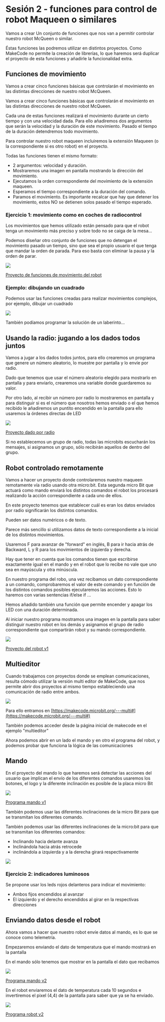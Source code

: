 # Sesión 2 - funciones para control de robot Maqueen o similares

Vamos a crear Un conjunto de funciones que nos van a permitir controlar nuestro robot McQueen o similar.

Éstas funciones las podremos utilizar en distintos proyectos. Como MakeCode no permite la creación de librerías, lo que haremos será duplicar el proyecto de esta funciones y añadirle la funcionalidad extra.

## Funciones de movimiento

Vamos a crear cinco funciones básicas que controlarán el movimiento en las distintas direcciones de nuestro robot McQueen.

Vamos a crear cinco funciones básicas que controlarán el movimiento en las distintas direcciones de nuestro robot McQueen.

Cada una de estas funciones realizará el movimiento durante un cierto tiempo y con una velocidad dada. Para ello añadiremos dos argumentos que serán la velocidad y la duración de este movimiento. Pasado el tiempo de la duración detendremos todo movimiento.

Para controlar nuestro robot maqueen incluiremos la extensión Maqueen (o la correspondiente si es otro robot) en el proyecto.

Todas las funciones tienen el mismo formato:

* 2 argumentos: velocidad y duración.
* Mostraremos una imagen en pantalla mostrando la dirección del movimiento.
* Ejecutamos la orden correspondiente del movimiento de la extensión maqueen.
* Esperamos el tiempo correspondiente a la duración del comando.
* Paramos el movimiento. Es importante recalcar que hay que detener los movimiento, estos NO se detienen solos pasado el tiempo esperado.

### Ejercicio 1: movimiento como en coches de radiocontrol

Los movimientos que hemos utilizado están pensado para que el robot tenga un movimiento más preciso y sobre todo no se caiga de la mesa...

Podemos diseñar otro conjunto de funciones que no detengan el movimiento pasado un tiempo, sino que sea el propio usuario el que tenga que mandar la orden de parada. Para eso basta con eliminar la pausa y la orden de parar.

![](./images/funciones_robot.png)

[Proyecto de funciones de movimiento del robot](https://makecode.microbit.org/S74033-29364-61141-16598)

### Ejemplo: dibujando un cuadrado

Podemos usar las funciones creadas para realizar movimientos complejos, por ejemplo, dibujar un cuadrado

![](./images/programa_dibujar_cuadrado.png)

También podíamos programar la solución de un laberinto...

## Usando la radio: jugando a los dados todos juntos

Vamos a jugar a los dados todos juntos, para ello crearemos un programa que genere un número aleatorio, lo muestre por pantalla y lo envíe por radio.

Dado que tenemos que usar el número aleatorio elegido para mostrarlo en pantalla y para enviarlo, crearemos una variable donde guardaremos su valor.

Por otro lado, al recibir un número por radio lo mostraremos en pantalla y para distinguir si es el número que nosotros hemos enviado o el que hemos recibido le añadiremos un puntito encendido en la pantalla para ello usaremos la órdenes directas de LED

![](./images/programa_dado_radio.png)

[Proyecto dado por radio](https://makecode.microbit.org/S09070-63534-21721-99105)

Si no establecemos un grupo de radio, todas las microbits escucharán los mensajes, si asignamos un grupo, sólo recibirán aquellos de dentro del grupo.

## Robot controlado remotamente

Vamos a hacer un proyecto donde controlaremos nuestro maqueen remotamente vía radio usando otra micro:bit. Esta segunda micro Bit que actuará como mando enviará los distintos comandos el robot los procesará realizando la acción correspondiente a cada uno de ellos.  

En este proyecto tenemos que establecer cuál es eran los datos enviados por radio significarán los distintos comandos.

Pueden ser datos numéricos o de texto.

Parece más sencillo si utilizamos datos de texto correspondiente a la inicial de los distintos movimientos.

Usaremos F para avanzar de "forward" en inglés, B para ir hacia atrás de Backward, L y R para los movimientos de izquierda y derecha.

Hay que tener en cuenta que los comandos tienen que escribirse exactamente igual en el mando y en el robot que lo recibe no vale que uno sea en mayúscula y otra minúscula. 

En nuestro programa del robo, una vez recibamos un dato correspondiente a un comando, comprobaremos el valor de este comando y en función de los distintos comandos posibles ejecutaremos las acciones. Esto lo haremos con varias sentencias if/else if ...

Hemos añadido también una función que permite encender y apagar los LED con una duración determinada.

Al iniciar nuestro programa mostramos una imagen en la pantalla para saber distinguir nuestro robot en los demás y asignamos el grupo de radio correspondiente que compartirán robot y su mando correspondiente.

![](./images/programa_robot_v1.png)

[Proyecto del robot v1](https://makecode.microbit.org/S35595-61211-20888-06578)

## Multieditor

Cuando trabajamos con proyectos donde se emplean comunicaciones, resulta cómodo utilizar la versión multi editor de MakeCode, que nos permite abrir dos proyectos al mismo tiempo estableciendo una comunicación de radio entre ambos.

![](./images/multieditor_makecode.png)

Para ello entramos en [https://makecode.microbit.org/---multi#](https://makecode.microbit.org/---multi#)

También podemos acceder desde la página inicial de makecode en el ejemplo "multieditor"

Ahora podemos abrir en un lado el mando y en otro el programa del robot, y podemos probar que funciona la lógica de las comunicaciones

## Mando

En el proyecto del mando lo que haremos será detectar las acciones del usuario que implican el envío de los diferentes comandos usaremos los botones, el logo y la diferente inclinación es posible de la placa micro Bit

![](./images/programa_mando_v1.png)

[Programa mando v1](https://makecode.microbit.org/S49448-99936-47185-23078)

También podemos usar las diferentes inclinaciones de la micro Bit para que se transmitan los diferentes comando.

También podemos usar las diferentes inclinaciones de la micro:bit para que se transmitan los diferentes comandos:

* Inclinando hacia delante avanza
* Inclinándola hacia atrás retrocede 
* inclinándola a izquierda y a la derecha girará respectivamente

![](./images/programa_mando_acelerometro.png)

### Ejercicio 2: indicadores luminosos

Se propone usar los leds rojos delanteros para indicar el movimiento:

* Ambos fijos encendidos al avanzar
* El izquierdo y el derecho encendidos al girar en la respectivas direcciones


## Enviando datos desde el robot

Ahora vamos a hacer que nuestro robot envíe datos al mando, es lo que se conoce como telemetría.

Empezaremos enviando el dato de temperatura que el mando mostrará en la pantalla

En el mando sólo tenemos que mostrar en la pantalla el dato que recibamos

![](./images/programa_mando_v2.png)

[Programa mando v2](https://makecode.microbit.org/S25294-09430-10433-84022)

En el robot enviaremos el dato de temperatura cada 10 segundos e invertiremos el pixel (4,4) de la pantalla para saber que ya se ha enviado.

![](./images/programa_robot_v2.png)

[Programa robot v2](https://makecode.microbit.org/S11895-92138-67941-14484)

